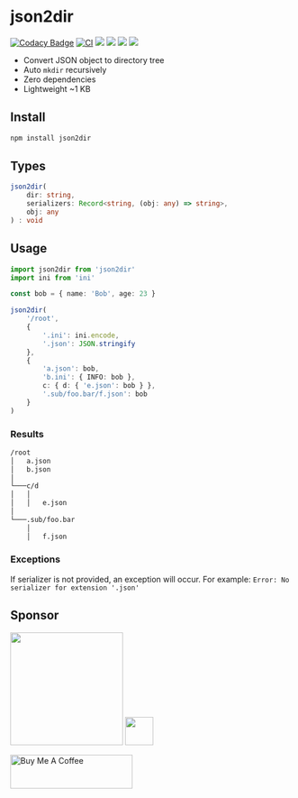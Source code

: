 # json2dir

[![Codacy Badge](https://api.codacy.com/project/badge/Grade/271657e339754e6eb5b6fb9c0ee8c30e)](https://app.codacy.com/gh/chientrm/json2dir?utm_source=github.com&utm_medium=referral&utm_content=chientrm/json2dir&utm_campaign=Badge_Grade_Settings)
[![CI](https://github.com/chientrm/json2dir/actions/workflows/ci.yml/badge.svg)](https://github.com/chientrm/json2dir/actions/workflows/ci.yml)
[![](https://img.shields.io/bundlephobia/min/json2dir)](https://www.npmjs.com/package/json2dir)
[![](https://img.shields.io/discord/457912077277855764)](https://discord.com/invite/yy75DKs)
[![](https://img.shields.io/npm/v/json2dir)](https://www.npmjs.com/package/json2dir)
[![](https://img.shields.io/npm/dt/json2dir)](https://www.npmjs.com/package/json2dir)

-   Convert JSON object to directory tree
-   Auto `mkdir` recursively
-   Zero dependencies
-   Lightweight ~1 KB

## Install

```bash
npm install json2dir
```

## Types

```ts
json2dir(
    dir: string,
    serializers: Record<string, (obj: any) => string>,
    obj: any
) : void
```

## Usage

```ts
import json2dir from 'json2dir'
import ini from 'ini'

const bob = { name: 'Bob', age: 23 }

json2dir(
    '/root',
    {
        '.ini': ini.encode,
        '.json': JSON.stringify
    },
    {
        'a.json': bob,
        'b.ini': { INFO: bob },
        c: { d: { 'e.json': bob } },
        '.sub/foo.bar/f.json': bob
    }
)
```

### Results

```bash
/root
│   a.json
│   b.json
│
└───c/d
│   │
│   │   e.json
│
└───.sub/foo.bar
    │
    │   f.json
```

### Exceptions

If serializer is not provided, an exception will occur.
For example: `Error: No serializer for extension '.json'`

## Sponsor

<img src="https://www.gitpod.io/svg/media-kit/logo-light-theme.svg" width="200">

<img src="https://upload.wikimedia.org/wikipedia/commons/1/1b/Svelte_Logo.svg" width="50">

<a href="https://www.buymeacoffee.com/chientrm" target="_blank"><img src="https://cdn.buymeacoffee.com/buttons/v2/default-yellow.png" alt="Buy Me A Coffee" height="60" width="217"></a>
